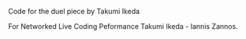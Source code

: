 Code for the duel piece by Takumi Ikeda

For Networked Live Coding Peformance
Takumi Ikeda - Iannis Zannos.

